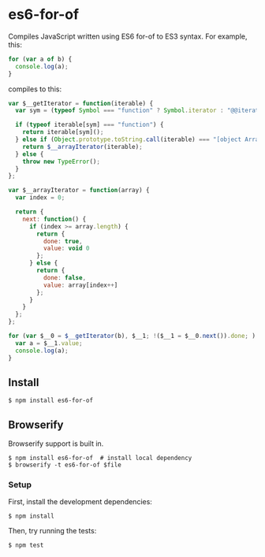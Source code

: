 # es6-for-of

Compiles JavaScript written using ES6 for-of to ES3 syntax.
For example, this:

```js
for (var a of b) {
  console.log(a);
}
```

compiles to this:

```js
var $__getIterator = function(iterable) {
  var sym = (typeof Symbol === "function" ? Symbol.iterator : "@@iterator");

  if (typeof iterable[sym] === "function") {
    return iterable[sym]();
  } else if (Object.prototype.toString.call(iterable) === "[object Array]") {
    return $__arrayIterator(iterable);
  } else {
    throw new TypeError();
  }
};

var $__arrayIterator = function(array) {
  var index = 0;

  return {
    next: function() {
      if (index >= array.length) {
        return {
          done: true,
          value: void 0
        };
      } else {
        return {
          done: false,
          value: array[index++]
        };
      }
    }
  };
};

for (var $__0 = $__getIterator(b), $__1; !($__1 = $__0.next()).done; ) {
  var a = $__1.value;
  console.log(a);
}
```

## Install

```
$ npm install es6-for-of
```

## Browserify

Browserify support is built in.

```
$ npm install es6-for-of  # install local dependency
$ browserify -t es6-for-of $file
```

### Setup

First, install the development dependencies:

```
$ npm install
```

Then, try running the tests:

```
$ npm test
```
